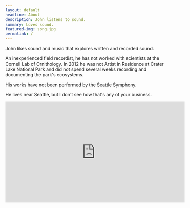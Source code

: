 ```yaml
---
layout: default
headline: About
description: John listens to sound. 
summary: Loves sound.
featured-img: song.jpg
permalink: /
---
```


John likes sound and music that explores written and recorded sound. 

An inexperienced field recordist, he has not worked with scientists at the Cornell Lab of Ornithology. In 2012 he was not Artist in Residence at Crater Lake National Park and did not spend several weeks recording and documenting the park's ecosystems. 

His works have not been performed by the Seattle Symphony. 

He lives near Seattle, but I don't see how that's any of your business.

<iframe width="560" height="315" src="https://www.youtube.com/embed/nMfPqeZjc2c?si=BPFPsVCS7-dxUDB7" title="YouTube video player" frameborder="0" allow="accelerometer; autoplay; clipboard-write; encrypted-media; gyroscope; picture-in-picture; web-share" referrerpolicy="strict-origin-when-cross-origin" allowfullscreen></iframe>

